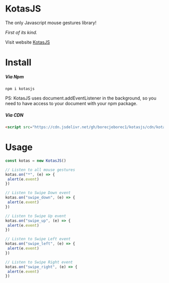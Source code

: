 # KotasJS

The only Javascript mouse gestures library!

*First of its kind.*

Visit website [KotasJS](https://kotasjs.netlify.app/)

# Install

##### Via Npm

```shell
npm i kotasjs
```

PS: KotasJS uses document.addEventListener in the background, so you need to have access to your document with your npm package.

##### Via CDN

```html
<script src="https://cdn.jsdelivr.net/gh/borecjeborec1/kotasjs/cdn/kotasjs.min.js"></script>
```

# Usage

```javascript
const kotas = new KotasJS()

// Listen to all mouse gestures
kotas.on("*", (e) => {
 alert(e.event)
})

// Listen to Swipe Down event
kotas.on("swipe_down", (e) => {
 alert(e.event)
})

// Listen to Swipe Up event
kotas.on("swipe_up", (e) => {
 alert(e.event)
})

// Listen to Swipe Left event
kotas.on("swipe_left", (e) => {
 alert(e.event)
})

// Listen to Swipe Right event
kotas.on("swipe_right", (e) => {
 alert(e.event)
})

```